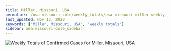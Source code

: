 ```yaml
---
title: Miller, Missouri, USA
permalink: /usa-missouri-cole/weekly_totals/usa-missouri-miller-weekly_totals.html
last_updated: Nov 13, 2020
keywords: ["Miller, Missouri, USA", "weekly totals"]
sidebar: usa-missouri-cole_sidebar
---
```


![Weekly Totals of Confirmed Cases for Miller, Missouri, USA](/covid_tracker/images/graphs/usa-missouri-miller-weekly_totals_graph.png)
